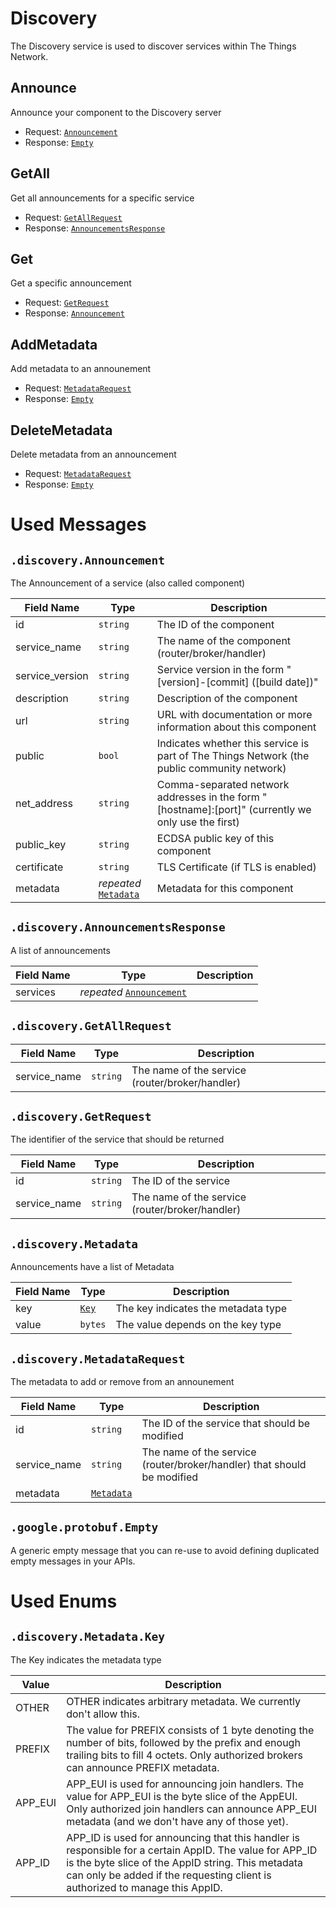 # Discovery

The Discovery service is used to discover services within The Things Network.

## Announce

Announce your component to the Discovery server

- Request: [`Announcement`](#discoveryannouncement)
- Response: [`Empty`](#discoveryannouncement)

## GetAll

Get all announcements for a specific service

- Request: [`GetAllRequest`](#discoverygetallrequest)
- Response: [`AnnouncementsResponse`](#discoverygetallrequest)

## Get

Get a specific announcement

- Request: [`GetRequest`](#discoverygetrequest)
- Response: [`Announcement`](#discoverygetrequest)

## AddMetadata

Add metadata to an announement

- Request: [`MetadataRequest`](#discoverymetadatarequest)
- Response: [`Empty`](#discoverymetadatarequest)

## DeleteMetadata

Delete metadata from an announcement

- Request: [`MetadataRequest`](#discoverymetadatarequest)
- Response: [`Empty`](#discoverymetadatarequest)

# Used Messages

## `.discovery.Announcement`

The Announcement of a service (also called component)

| Field Name | Type | Description |
| ---------- | ---- | ----------- |
| id | `string` | The ID of the component |
| service_name | `string` | The name of the component (router/broker/handler) |
| service_version | `string` | Service version in the form "[version]-[commit] ([build date])" |
| description | `string` | Description of the component |
| url | `string` | URL with documentation or more information about this component |
| public | `bool` | Indicates whether this service is part of The Things Network (the public community network) |
| net_address | `string` | Comma-separated network addresses in the form "[hostname]:[port]" (currently we only use the first) |
| public_key | `string` | ECDSA public key of this component |
| certificate | `string` | TLS Certificate (if TLS is enabled) |
| metadata | _repeated_ [`Metadata`](#discoverymetadata) | Metadata for this component |

## `.discovery.AnnouncementsResponse`

A list of announcements

| Field Name | Type | Description |
| ---------- | ---- | ----------- |
| services | _repeated_ [`Announcement`](#discoveryannouncement) |  |

## `.discovery.GetAllRequest`

| Field Name | Type | Description |
| ---------- | ---- | ----------- |
| service_name | `string` | The name of the service (router/broker/handler) |

## `.discovery.GetRequest`

The identifier of the service that should be returned

| Field Name | Type | Description |
| ---------- | ---- | ----------- |
| id | `string` | The ID of the service |
| service_name | `string` | The name of the service (router/broker/handler) |

## `.discovery.Metadata`

Announcements have a list of Metadata

| Field Name | Type | Description |
| ---------- | ---- | ----------- |
| key | [`Key`](#discoverymetadatakey) | The key indicates the metadata type |
| value | `bytes` | The value depends on the key type |

## `.discovery.MetadataRequest`

The metadata to add or remove from an announement

| Field Name | Type | Description |
| ---------- | ---- | ----------- |
| id | `string` | The ID of the service that should be modified |
| service_name | `string` | The name of the service (router/broker/handler) that should be modified |
| metadata | [`Metadata`](#discoverymetadata) |  |

## `.google.protobuf.Empty`

A generic empty message that you can re-use to avoid defining duplicated
empty messages in your APIs.

# Used Enums

## `.discovery.Metadata.Key`

The Key indicates the metadata type

| Value | Description |
| ----- | ----------- |
| OTHER | OTHER indicates arbitrary metadata. We currently don't allow this. |
| PREFIX | The value for PREFIX consists of 1 byte denoting the number of bits, followed by the prefix and enough trailing bits to fill 4 octets. Only authorized brokers can announce PREFIX metadata. |
| APP_EUI | APP_EUI is used for announcing join handlers. The value for APP_EUI is the byte slice of the AppEUI. Only authorized join handlers can announce APP_EUI metadata (and we don't have any of those yet). |
| APP_ID | APP_ID is used for announcing that this handler is responsible for a certain AppID. The value for APP_ID is the byte slice of the AppID string. This metadata can only be added if the requesting client is authorized to manage this AppID. |

